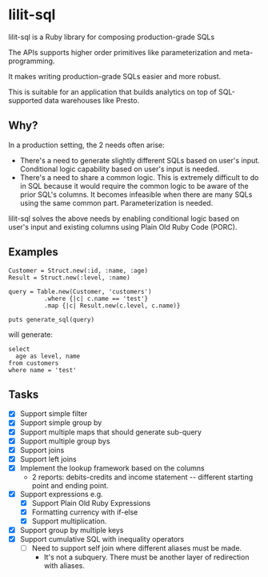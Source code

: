 lilit-sql
==========

lilit-sql is a Ruby library for composing production-grade SQLs
 
The APIs supports higher order primitives like parameterization and meta-programming.

It makes writing production-grade SQLs easier and more robust.

This is suitable for an application that builds analytics on top of SQL-supported data warehouses like Presto.

Why?
-----

In a production setting, the 2 needs often arise:
* There's a need to generate slightly different SQLs based on user's input. Conditional logic capability based on user's input is needed.
* There's a need to share a common logic. This is extremely difficult to do in SQL because it would require the common logic to be aware of the prior SQL's columns. It becomes infeasible when there are many SQLs using the same common part. Parameterization is needed.

lilit-sql solves the above needs by enabling conditional logic based on user's input and existing columns using Plain Old Ruby Code (PORC).


Examples
---------

```
Customer = Struct.new(:id, :name, :age)
Result = Struct.new(:level, :name)
  
query = Table.new(Customer, 'customers')
          .where {|c| c.name == 'test'}
          .map {|c| Result.new(c.level, c.name)}

puts generate_sql(query)
```

will generate:

```
select
  age as level, name
from customers
where name = 'test'
```

Tasks
------
- [x] Support simple filter
- [x] Support simple group by
- [x] Support multiple maps that should generate sub-query
- [x] Support multiple group bys
- [x] Support joins
- [x] Support left joins
- [x] Implement the lookup framework based on the columns
  - 2 reports: debits-credits and income statement -- different starting point and ending point.
- [x] Support expressions e.g.
  - [x] Support Plain Old Ruby Expressions
  - [x] Formatting currency with if-else
  - [x] Support multiplication.
- [x] Support group by multiple keys
- [x] Support cumulative SQL with inequality operators 
  - [ ] Need to support self join where different aliases must be made.
    - It's not a subquery. There must be another layer of redirection with aliases.
